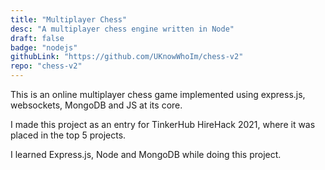 ```yaml
---
title: "Multiplayer Chess"
desc: "A multiplayer chess engine written in Node"
draft: false
badge: "nodejs"
githubLink: "https://github.com/UKnowWhoIm/chess-v2"
repo: "chess-v2"
---
```


This is an online multiplayer chess game implemented using express.js, websockets, MongoDB and JS at its core.

I made this project as an entry for TinkerHub HireHack 2021, where it was placed in the top 5 projects.

I learned Express.js, Node and MongoDB while doing this project.